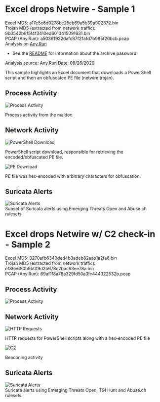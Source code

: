 # Excel drops Netwire - Sample 1

Excel MD5: a17e5c6d0278bc25eb69a5b39a902372.bin  
Trojan MD5 (extracted from network traffic): 9b0542b9f5f4f3410ed6013415091631.bin    
PCAP (Any.Run): a50361932dafc87f21afd7b985f20bcb.pcap  
Analysis on [Any.Run](https://app.any.run/tasks/dc578a10-b87a-4154-9b44-dee6627da3fd/)  

* See the [README](https://github.com/jstrosch/malware-samples) for information about the archive password.  

Analysis source: Any.Run 
Date: 06/26/2020 

This sample highlights an Excel document that downloads a PowerShell script and then an obfuscated PE file (netwire trojan).  

## Process Activity

![Process Activity](https://user-images.githubusercontent.com/1920756/86078364-90a4e900-ba53-11ea-8089-ecd7a33d2c66.png)

Process activity from the maldoc.

## Network Activity

![PowerShell Download](https://user-images.githubusercontent.com/1920756/86078367-91d61600-ba53-11ea-93f6-063940432c52.png)

PowerShell script download, responsible for retrieving the encoded/obfuscated PE file.  

![PE Download](https://user-images.githubusercontent.com/1920756/86079590-702a5e00-ba56-11ea-99ab-73e5fcddd417.png)  

PE file was hex-encoded with arbitrary characters for obfuscation.

## Suricata Alerts

![Suricata Alerts](https://user-images.githubusercontent.com/1920756/86078369-939fd980-ba53-11ea-9bc0-c986290eeadc.png)  
Subset of Suricata alerts using Emerging Threats Open and Abuse.ch rulesets

# Excel drops Netwire w/ C2 check-in - Sample 2

Excel MD5: 3270afb6349ded4b3adeb82aab1a2fa6.bin  
Trojan MD5 (extracted from network traffic): ef86e680b9b0f9d2b678c2bac63ee78a.bin    
PCAP (Any.Run): 69af1f8a78a329fd50a3fc444322532b.pcap  

## Process Activity

![Process Activity](https://user-images.githubusercontent.com/1920756/86079855-1aa28100-ba57-11ea-80d1-075ae4720540.png)

## Network Activity

![HTTP Requests](https://user-images.githubusercontent.com/1920756/86079859-1c6c4480-ba57-11ea-858b-267a937d7ba3.png)  

HTTP requests for PowerShell scripts along with a hex-encoded PE file  

![C2](https://user-images.githubusercontent.com/1920756/86079862-1d9d7180-ba57-11ea-83f8-27c36227781c.png)

Beaconing activity

## Suricata Alerts

![Suricata Alerts](https://user-images.githubusercontent.com/1920756/86079865-1ece9e80-ba57-11ea-9d56-b89f15c306b1.png)  
Suricata alerts using Emerging Threats Open, TGI Hunt and Abuse.ch rulesets